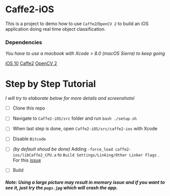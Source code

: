 # Caffe2-iOS

This is a project to demo how to use `Caffe2`/`OpenCV 2` to build an iOS application doing real time object classification.

### Dependencies

*You have to use a macbook with Xcode > 8.0 (macOS Sierra) to keep going*

[iOS 10](https://www.apple.com/ca/ios/ios-10/)
[Caffe2](https://caffe2.ai/docs/getting-started.html?platform=ios&configuration=compile) 
[OpenCV 2](http://docs.opencv.org/2.4/doc/tutorials/introduction/ios_install/ios_install.html) 


# Step by Step Tutorial

*I will try to elaborate below for more details and screenshotsl*


- [ ] Clone this repo

- [ ] Navigate to `Caffe2-iOS/src` folder and run `bash ./setup.sh`

- [ ] When last step is done, open `Caffe2-iOS/src/caffe2-ios` with Xcode

- [ ] Disable `Bitcode`

- [ ] *(by default shoud be done)* Adding `-force_load caffe2-ios/libCaffe2_CPU.a` to `Build Settings/Linking/Other Linker Flags` . For this [issue](https://github.com/caffe2/caffe2/issues/347)

- [ ] Build


##### Note: Using a large picture may result in memory issue and if you want to see it, just try the `pugs.jpg` which will crash the app.
